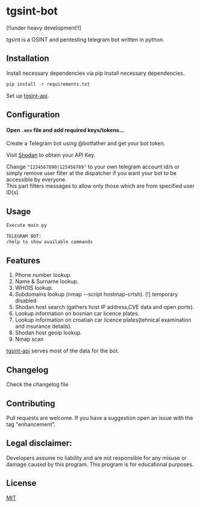 # tgsint-bot
[!!under heavy development!!]

tgsint is a OSINT and pentesting telegram bot written in python.

## Installation

Install necessary dependencies via pip
Install necessary dependencies.
```python
pip install -r requirements.txt
```

Set up [tgsint-api](https://github.com/runtimeterrorist/tgsint-api).

## Configuration

#### Open `.env` file and add required keys/tokens...

Create a Telegram bot using @botfather and get your bot token.

Visit [Shodan](https://developer.shodan.io/) to obtain your API Key.

Change `"1234567890|123456789"` to your own telegram account id/s or simply remove user filter at the dispatcher if you want your bot to be accessible by everyone.  
This part filters messages to allow only those which are from specified user ID(s).

## Usage

```bash
Execute main.py  

TELEGRAM BOT:
/help to show available commands
```

## Features

1. Phone number lookup.
2. Name & Surname lookup.
3. WHOIS lookup.
4. Subdomains lookup (nmap --script hostmap-crtsh). [!] temporary disabled 
5. Shodan host search (gathers host IP address,CVE data and open ports).
6. Lookup information on bosnian car licence plates.
7. Lookup information on croatian car licence plates(tehnical examination and insurance details).
8. Shodan host geoip lookup.
9. Nmap scan 

[tgsint-api](https://github.com/runtimeterrorist/tgsint-api) serves most of the data for the bot.
## Changelog

Check the changelog file

## Contributing

Pull requests are welcome.
If you have a suggestion open an issue with the tag "enhancement".  

## Legal disclaimer:
Developers assume no liability and are not responsible for any misuse or damage caused by this program.
This program is for educational purposes.

## License
[MIT](https://choosealicense.com/licenses/mit/)
